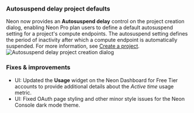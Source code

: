 ### Autosuspend delay project defaults

Neon now provides an **Autosuspend delay** control on the project creation dialog, enabling Neon Pro plan users to define a default autosuspend setting for a project's compute endpoints. The autosuspend setting defines the period of inactivity after which a compute endpoint is automatically suspended. For more information, see [Create a project](/docs/manage/projects#create-a-project).
![Autosuspend delay project creation dialog](/docs/relnotes/auto_suspend_delay_create_project.png)

### Fixes & improvements

- UI: Updated the **Usage** widget on the Neon Dashboard for Free Tier accounts to provide additional details about the _Active time_ usage metric.
- UI: Fixed OAuth page styling and other minor style issues for the Neon Console dark mode theme.
